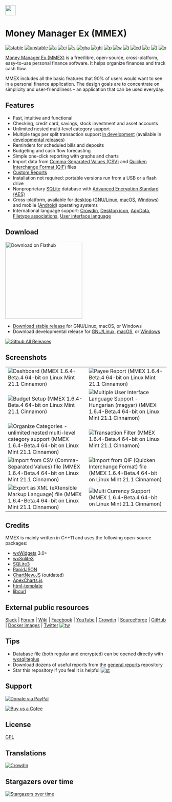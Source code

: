 [<img src="https://raw.githubusercontent.com/moneymanagerex/moneymanagerex/master/resources/mmexlogo.png" height="32"/>][website]
# Money Manager Ex (MMEX)

[![stable]][GitHubLatest] [![unstable]][GitHubDL] [![a]][AppVeyor]
[![ci]][CircleCI] [![s]][SourceForgeDL] [![gha]][GitHubDL] [![ghl]][GitHubLatest]
[![p]][packagecloud] [![w]][website] [![i]][GitHubIssues] [![cd]][CodeDocs]
[![c]][contributors] [![l]](LICENSE) [![o]][OpenHub]

[Money Manager Ex (MMEX)](https://moneymanagerex.org/) is a free/libre, open-source, cross-platform, easy-to-use personal
finance software. It helps organize finances and track cash flow.

MMEX includes all the basic features that 90% of users would want to see in a
personal finance application. The design goals are to concentrate on
simplicity and user-friendliness – an application that can be used everyday.


## Features

- Fast, intuitive and functional
- Checking, credit card, savings, stock investment and asset accounts
- Unlimited nested multi-level category support
- Multiple tags per split transaction support [in development](https://github.com/moneymanagerex/moneymanagerex/issues/5439) (available in [developmental releases](https://github.com/moneymanagerex/moneymanagerex#download))
- Reminders for scheduled bills and deposits
- Budgeting and cash flow forecasting
- Simple one-click reporting with graphs and charts
- Import data from [Comma-Separated Values (CSV)](https://en.wikipedia.org/wiki/Comma-separated_values) and [Quicken Interchange Format (QIF)](https://en.wikipedia.org/wiki/Quicken_Interchange_Format) files
- [Custom Reports](https://github.com/moneymanagerex/general-reports#general-reports)
- Installation not required: portable versions run from a USB or a flash drive
- Nonproprietary [SQLite](https://www.sqlite.org/) database with [Advanced Encryption Standard (AES)](https://en.wikipedia.org/wiki/Advanced_Encryption_Standard)
- Cross-platform, available for [desktop](https://moneymanagerex.org/docs/downloads/compatibility/) ([GNU/Linux](https://moneymanagerex.org/docs/downloads/compatibility/#linux), [macOS](https://moneymanagerex.org/docs/downloads/compatibility/#macos--osx), [Windows](https://moneymanagerex.org/docs/downloads/compatibility/#windows)) and mobile ([Android](https://android.moneymanagerex.org/)) operating systems
- International language support: [Crowdin](https://crowdin.com/project/moneymanagerex), [Desktop icon](/resources/dist/linux/share/applications/org.moneymanagerex.MMEX.desktop), [AppData](/resources/dist/linux/share/metainfo/org.moneymanagerex.MMEX.metainfo.xml), [Filetype associations](/resources/dist/linux/share/mime/packages/org.moneymanagerex.MMEX.mime.xml), [User interface language](/po/common.po)


## Download

<a href='https://flathub.org/apps/org.moneymanagerex.MMEX'><img width='240' alt='Download on Flathub' title='Download on Flathub' src='https://dl.flathub.org/assets/badges/flathub-badge-en.svg'/></a>

* [Download stable release](https://github.com/moneymanagerex/moneymanagerex/releases/) for GNU/Linux, macOS, or Windows
* Download developmental release for [GNU/Linux](https://app.circleci.com/pipelines/github/moneymanagerex/moneymanagerex), [macOS](https://link.ipx.co.uk/mmex-mac-betas), or [Windows](https://ci.appveyor.com/project/whalley/moneymanagerex)

[![Github All Releases](https://img.shields.io/github/downloads/moneymanagerex/moneymanagerex/total.svg)](https://tooomm.github.io/github-release-stats/?username=moneymanagerex&repository=moneymanagerex)


## Screenshots

<table border="0">
    <tr>
        <td>
            <img src="https://user-images.githubusercontent.com/17465872/233927369-03eabcaa-0e29-4730-8be0-462c3e1c9a01.png" 
                 alt="Dashboard (MMEX 1.6.4-Beta.4 64-bit on Linux Mint 21.1 Cinnamon)" 
                 title="Dashboard (MMEX 1.6.4-Beta.4 64-bit on Linux Mint 21.1 Cinnamon)">
        </td>
        <td>
            <img src="https://user-images.githubusercontent.com/17465872/233927379-268bd999-9093-4de9-ad72-02e0781b56ec.png" 
                 alt="Payee Report (MMEX 1.6.4-Beta.4 64-bit on Linux Mint 21.1 Cinnamon)" 
                 title="Payee Report (MMEX 1.6.4-Beta.4 64-bit on Linux Mint 21.1 Cinnamon)">
        </td>
    </tr>
    <tr>
        <td>
            <img src="https://user-images.githubusercontent.com/17465872/233927385-0f5a551f-494b-43b6-92ef-8fa1ba91e3ed.png" 
                 alt="Budget Setup (MMEX 1.6.4-Beta.4 64-bit on Linux Mint 21.1 Cinnamon)" 
                 title="Budget Setup (MMEX 1.6.4-Beta.4 64-bit on Linux Mint 21.1 Cinnamon)">
        </td>
        <td>
            <img src="https://user-images.githubusercontent.com/17465872/233927390-21a3bd99-06d7-4455-b96f-ae98b39a7358.png" 
                 alt="Multiple User Interface Language Support - Hungarian (magyar) (MMEX 1.6.4-Beta.4 64-bit on Linux Mint 21.1 Cinnamon)" 
                 title="Multiple User Interface Language Support - Hungarian (magyar) (MMEX 1.6.4-Beta.4 64-bit on Linux Mint 21.1 Cinnamon)">
        </td>
    </tr>
    <tr>
        <td>
            <img src="https://user-images.githubusercontent.com/17465872/233927396-7470f433-2756-4a68-b709-9a8834b6347d.png" 
                 alt="Organize Categories - unlimited nested multi-level category support (MMEX 1.6.4-Beta.4 64-bit on Linux Mint 21.1 Cinnamon)" 
                 title="Organize Categories - unlimited nested multi-level category support (MMEX 1.6.4-Beta.4 64-bit on Linux Mint 21.1 Cinnamon)">
        </td>
        <td>
            <img src="https://user-images.githubusercontent.com/17465872/233927401-597ea9bc-a890-44df-b6eb-d26ce8369551.png" 
                 alt="Transaction Filter (MMEX 1.6.4-Beta.4 64-bit on Linux Mint 21.1 Cinnamon)" 
                 title="Transaction Filter (MMEX 1.6.4-Beta.4 64-bit on Linux Mint 21.1 Cinnamon)">
        </td>
    </tr>
    <tr>
        <td>
            <img src="https://user-images.githubusercontent.com/17465872/233931375-051e7c9f-d4c4-4baa-9586-7ad10ef48aba.png" 
                 alt="Import from CSV (Comma-Separated Values) file (MMEX 1.6.4-Beta.4 64-bit on Linux Mint 21.1 Cinnamon)" 
                 title="Import from CSV (Comma-Separated Values) file (MMEX 1.6.4-Beta.4 64-bit on Linux Mint 21.1 Cinnamon)">
        </td>
        <td>
            <img src="https://user-images.githubusercontent.com/17465872/233931411-d7a92fed-272f-446d-b86a-89f99b66683a.png" 
                 alt="Import from QIF (Quicken Interchange Format) file (MMEX 1.6.4-Beta.4 64-bit on Linux Mint 21.1 Cinnamon)" 
                 title="Import from QIF (Quicken Interchange Format) file (MMEX 1.6.4-Beta.4 64-bit on Linux Mint 21.1 Cinnamon)">
        </td>
    <tr>
        <td>
            <img src="https://user-images.githubusercontent.com/17465872/233931435-825fa069-f182-4b50-970d-21755c90f1da.png" 
                 alt="Export as XML (eXtensible Markup Language) file (MMEX 1.6.4-Beta.4 64-bit on Linux Mint 21.1 Cinnamon)" 
                 title="Export as XML (eXtensible Markup Language) file (MMEX 1.6.4-Beta.4 64-bit on Linux Mint 21.1 Cinnamon)">
        </td>
        <td>
            <img src="https://user-images.githubusercontent.com/17465872/233931456-85f10a2f-c546-445e-966a-647d10919904.png" 
                 alt="Multi Currency Support (MMEX 1.6.4-Beta.4 64-bit on Linux Mint 21.1 Cinnamon)" 
                 title="Multi Currency Support (MMEX 1.6.4-Beta.4 64-bit on Linux Mint 21.1 Cinnamon)">
        </td>
    </tr>
</table>


## Credits

MMEX is mainly written in C++11 and uses the following open-source packages:
* [wxWidgets] 3.0+ 
* [wxSqlite3] 
* [SQLite3] 
* [RapidJSON]
* [ChartNew.JS] (outdated)
* [ApexCharts.js]
* [html-template] 
* [libcurl]


## External public resources

[Slack] | [Forum] | [Wiki] | [Facebook] | [YouTube] | [Crowdin] | [SourceForge] | [GitHub]
| [Docker images] | [Twitter] [![tw]][Twitter]


## Tips

* Database file (both regular and encrypted) can be opened directly
  with [wxsqliteplus]
* Download dozens of useful reports from the [general reports] repository
* Star this repository if you feel it is helpful [![st]][stargazers]

[website]: https://moneymanagerex.org "MMEX website"
[AppVeyor]: https://ci.appveyor.com/project/whalley/moneymanagerex "AppVeyor CI"
[CircleCI]: https://app.circleci.com/pipelines/github/moneymanagerex/moneymanagerex?branch=master "Circle CI"
[OpenHub]: https://www.openhub.net/p/moneymanagerex "Open Hub report"
[GitHubIssues]: https://github.com/moneymanagerex/moneymanagerex/issues "open issues on GitHub"
[SourceForgeDL]: https://sourceforge.net/projects/moneymanagerex/files/latest "SourceForge downloads"
[GitHubDL]: https://ci.appveyor.com/project/whalley/moneymanagerex/history "appveyor"
[contributors]: https://github.com/moneymanagerex/moneymanagerex/graphs/contributors "contributors to Git repo"
[GitHubLatest]: https://github.com/moneymanagerex/moneymanagerex/releases/latest "GitHub latest stable downloads"
[packagecloud]: https://packagecloud.io/moneymanagerex/ "packagecloud DEB & RPM repository"
[CodeDocs]: https://codedocs.xyz/moneymanagerex/moneymanagerex/ "doxygen generated source code documentation"
[Slack]: http://slack.moneymanagerex.org/
[Forum]: https://forum.moneymanagerex.org
[Wiki]: https://sourceforge.net/p/moneymanagerex/wiki/mmex
[Facebook]: https://www.facebook.com/MoneyManagerEx
[YouTube]: https://www.youtube.com/channel/UCAqVC0fOt6C5OnGv_DzE0wg
[SourceForge]: https://sourceforge.net/p/moneymanagerex
[GitHub]: https://github.com/moneymanagerex
[Docker images]: https://hub.docker.com/r/moneymanagerex/
[Twitter]: https://twitter.com/MoneyManagerEx
[wxWidgets]: http://wxwidgets.org/
[wxSqlite3]: https://github.com/utelle/wxsqlite3
[SQLite3]: http://sqlite.org/
[Mongoose]: https://github.com/cesanta/mongoose
[RapidJSON]: http://rapidjson.org/
[ChartNew.JS]: https://github.com/FVANCOP/ChartNew.js
[ApexCharts.js]: https://apexcharts.com/
[html-template]: https://github.com/moneymanagerex/html-template
[libcurl]: https://curl.haxx.se/libcurl/
[wxsqliteplus]: https://github.com/guanlisheng/wxsqliteplus
[general reports]: https://github.com/moneymanagerex/general-reports
[stargazers]: https://github.com/moneymanagerex/moneymanagerex/stargazers
[a]: https://img.shields.io/appveyor/ci/whalley/moneymanagerex/master.svg?label=windows&logoWidth=0.01
[ci]: https://img.shields.io/circleci/build/github/moneymanagerex/moneymanagerex/master?label=linux/mac
[o]: http://www.openhub.net/p/moneymanagerex/widgets/project_thin_badge.gif
[i]: https://img.shields.io/github/issues-raw/moneymanagerex/moneymanagerex.svg?label=gh%20issues
[c]: https://img.shields.io/github/contributors/moneymanagerex/moneymanagerex.svg
[cd]: https://codedocs.xyz/moneymanagerex/moneymanagerex.svg
[l]: https://img.shields.io/badge/license-GPL2-blue.svg
[s]: https://img.shields.io/sourceforge/dt/moneymanagerex.svg?label=%20sf&logoWidth=8&logo=data%3Aimage%2Fpng%3Bbase64%2CiVBORw0KGgoAAAANSUhEUgAAAC0AAAA4CAMAAABe34GAAAAACVBMVEUAAAAAAAD%2F%2F%2F%2BD3c%2FSAAAAAnRSTlMATX7%2B8BUAAABeSURBVHgB7coxCoBAAAOw0%2F8%2FWtA1tLs0c85Et21vb%2F9pe1jsyP7OrSOzI5eOfL1K%2FlLuyO7O7s7oLbs7uzu7O7s7uzv37uzu7O7sjly6szty6s7uzoZcurMhJ87nAdpRCKWC0tGVAAAAAElFTkSuQmCC
[gha]: https://img.shields.io/github/downloads/moneymanagerex/moneymanagerex/total.svg?label=%20gh&logoWidth=8&logo=data%3Aimage%2Fpng%3Bbase64%2CiVBORw0KGgoAAAANSUhEUgAAAC0AAAA4CAMAAABe34GAAAAACVBMVEUAAAAAAAD%2F%2F%2F%2BD3c%2FSAAAAAnRSTlMATX7%2B8BUAAABeSURBVHgB7coxCoBAAAOw0%2F8%2FWtA1tLs0c85Et21vb%2F9pe1jsyP7OrSOzI5eOfL1K%2FlLuyO7O7s7oLbs7uzu7O7s7uzv37uzu7O7sjly6szty6s7uzoZcurMhJ87nAdpRCKWC0tGVAAAAAElFTkSuQmCC
[ghl]: https://img.shields.io/github/downloads/moneymanagerex/moneymanagerex/latest/total.svg?label=%20gh%20latest&logoWidth=8&logo=data%3Aimage%2Fpng%3Bbase64%2CiVBORw0KGgoAAAANSUhEUgAAAC0AAAA4CAMAAABe34GAAAAACVBMVEUAAAAAAAD%2F%2F%2F%2BD3c%2FSAAAAAnRSTlMATX7%2B8BUAAABeSURBVHgB7coxCoBAAAOw0%2F8%2FWtA1tLs0c85Et21vb%2F9pe1jsyP7OrSOzI5eOfL1K%2FlLuyO7O7s7oLbs7uzu7O7s7uzv37uzu7O7sjly6szty6s7uzoZcurMhJ87nAdpRCKWC0tGVAAAAAElFTkSuQmCC
[w]: https://img.shields.io/website-up-down-brightgreen-red/https/moneymanagerex.org/.svg
[p]: https://img.shields.io/website-up-down-brightgreen-red/https/packagecloud.io/moneymanagerex/.svg?label=deb%20rpm%20repo
[stable]: https://img.shields.io/github/release/moneymanagerex/moneymanagerex.svg?label=stable

[unstable]: https://img.shields.io/badge/unstable-beta-yellow
[st]: https://img.shields.io/github/stars/moneymanagerex/moneymanagerex.svg?&label=GitHub&style=social&logo=data:image/png;base64,iVBORw0KGgoAAAANSUhEUgAAAA4AAAAOCAYAAAAfSC3RAAAA50lEQVQoz5XSr0oFQRzF8c%2FuBd0iiCYviHi1GXwABYMugiaLmKw3iF18AetF8B1MNouDb6AICgbfwCqGKf4JrjIse132lGHOnC%2FMnN%2FQoBjMxyDEYN8Y5WP8IbYwisFMF%2FCkWuew2QrGYCIGI%2FQS%2BzQGs3Uwi8EOjrFReZMNN4nIcI9bnGUxeMOUblrJsYevDtAlXrLqbUc4%2F6esX90Upe2%2FcorSBQ5boGvsNrX63AK%2B4rMJXG8Bl9IxpeBaLfhY2y%2Bm%2Bbx2AA84KEqrWMYVPtBP81nya%2FpYwFNRek%2F8HgaYxl1R%2FozuGyXRMhoIJiaoAAAAAElFTkSuQmCC
[tw]: https://img.shields.io/twitter/follow/MoneyManagerEx.svg?style=social&label=follow
[Buy us a Cofee]: https://cash.me/$guanlisheng/1
[Donate via PayPal]: https://www.paypal.com/cgi-bin/webscr?cmd=_donations&business=moneymanagerex%40gmail%2ecom&lc=US&item_name=MoneyManagerEx&no_note=0&currency_code=USD&bn=PP%2dDonationsBF%3abtn_donateCC_LG%2egif%3aNonHostedGuest
[Crowdin]: https://crowdin.com/project/moneymanagerex


## Support

[![Donate via PayPal](https://www.paypalobjects.com/webstatic/mktg/Logo/pp-logo-100px.png)](https://www.paypal.com/cgi-bin/webscr?cmd=_donations&business=moneymanagerex%40gmail%2ecom&lc=US&item_name=MoneyManagerEx&no_note=0&currency_code=USD&bn=PP%2dDonationsBF%3abtn_donateCC_LG%2egif%3aNonHostedGuest";)

[![Buy us a Cofee](https://www.buymeacoffee.com/assets/img/custom_images/purple_img.png)](https://cash.me/$guanlisheng/1)


## License

[GPL](LICENSE)


## Translations

[![CrowdIn](https://badges.awesome-crowdin.com/translation-12682419-342055.png)](https://crowdin.com/project/moneymanagerex)


## Stargazers over time

[![Stargazers over time](https://starchart.cc/moneymanagerex/moneymanagerex.svg)](https://starchart.cc/moneymanagerex/moneymanagerex)
